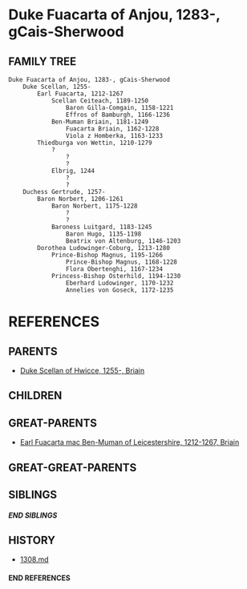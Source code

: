 # Duke Fuacarta of Anjou, 1283-, gCais-Sherwood

## FAMILY TREE
```
Duke Fuacarta of Anjou, 1283-, gCais-Sherwood
    Duke Scellan, 1255-
        Earl Fuacarta, 1212-1267
            Scellan Ceiteach, 1189-1250
                Baron Gilla-Comgain, 1158-1221
                Effros of Bamburgh, 1166-1236
            Ben-Muman Briain, 1181-1249
                Fuacarta Briain, 1162-1228
                Viola z Homberka, 1163-1233
        Thiedburga von Wettin, 1210-1279
            ?
                ?
                ?
            Elbrig, 1244
                ?
                ?
    Duchess Gertrude, 1257-
        Baron Norbert, 1206-1261
            Baron Norbert, 1175-1228
                ?
                ?
            Baroness Luitgard, 1183-1245
                Baron Hugo, 1135-1198
                Beatrix von Altenburg, 1146-1203
        Dorothea Ludowinger-Coburg, 1213-1280
            Prince-Bishop Magnus, 1195-1266
                Prince-Bishop Magnus, 1168-1228
                Flora Obertenghi, 1167-1234
            Princess-Bishop Osterhild, 1194-1230
                Eberhard Ludowinger, 1170-1232
                Annelies von Goseck, 1172-1235
```


# REFERENCES

## PARENTS 
* [Duke Scellan of Hwicce, 1255-, Briain](scellan_1255.md)

## CHILDREN 


## GREAT-PARENTS 
* [Earl Fuacarta mac Ben-Muman of Leicestershire, 1212-1267, Briain](fuacarta_mac_ben-muman_1212.md)


## GREAT-GREAT-PARENTS 

## SIBLINGS

##### END SIBLINGS  
## HISTORY
* [1308.md](../h/1308.md)

#### END REFERENCES
